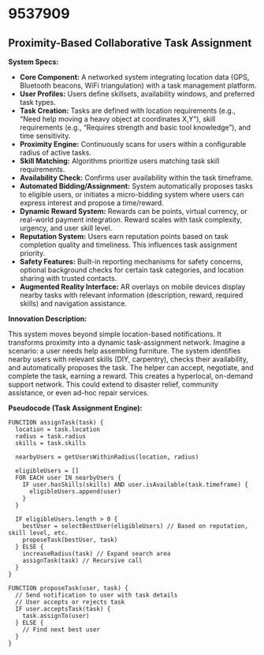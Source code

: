 # 9537909

## Proximity-Based Collaborative Task Assignment

**System Specs:**

*   **Core Component:** A networked system integrating location data (GPS, Bluetooth beacons, WiFi triangulation) with a task management platform.
*   **User Profiles:** Users define skillsets, availability windows, and preferred task types.
*   **Task Creation:** Tasks are defined with location requirements (e.g., “Need help moving a heavy object at coordinates X,Y”), skill requirements (e.g., “Requires strength and basic tool knowledge”), and time sensitivity.
*   **Proximity Engine:** Continuously scans for users within a configurable radius of active tasks.
*   **Skill Matching:** Algorithms prioritize users matching task skill requirements.
*   **Availability Check:** Confirms user availability within the task timeframe.
*   **Automated Bidding/Assignment:** System automatically proposes tasks to eligible users, or initiates a micro-bidding system where users can express interest and propose a time/reward.
*   **Dynamic Reward System:** Rewards can be points, virtual currency, or real-world payment integration. Reward scales with task complexity, urgency, and user skill level.
*   **Reputation System:**  Users earn reputation points based on task completion quality and timeliness. This influences task assignment priority.
*   **Safety Features:**  Built-in reporting mechanisms for safety concerns, optional background checks for certain task categories, and location sharing with trusted contacts.
*   **Augmented Reality Interface:**  AR overlays on mobile devices display nearby tasks with relevant information (description, reward, required skills) and navigation assistance.

**Innovation Description:**

This system moves beyond simple location-based notifications. It transforms proximity into a dynamic task-assignment network.  Imagine a scenario: a user needs help assembling furniture. The system identifies nearby users with relevant skills (DIY, carpentry), checks their availability, and automatically proposes the task.  The helper can accept, negotiate, and complete the task, earning a reward.  This creates a hyperlocal, on-demand support network. This could extend to disaster relief, community assistance, or even ad-hoc repair services.

**Pseudocode (Task Assignment Engine):**

```
FUNCTION assignTask(task) {
  location = task.location
  radius = task.radius
  skills = task.skills

  nearbyUsers = getUsersWithinRadius(location, radius)

  eligibleUsers = []
  FOR EACH user IN nearbyUsers {
    IF user.hasSkills(skills) AND user.isAvailable(task.timeframe) {
      eligibleUsers.append(user)
    }
  }

  IF eligibleUsers.length > 0 {
    bestUser = selectBestUser(eligibleUsers) // Based on reputation, skill level, etc.
    proposeTask(bestUser, task)
  } ELSE {
    increaseRadius(task) // Expand search area
    assignTask(task) // Recursive call
  }
}

FUNCTION proposeTask(user, task) {
  // Send notification to user with task details
  // User accepts or rejects task
  IF user.acceptsTask(task) {
    task.assignTo(user)
  } ELSE {
    // Find next best user
  }
}

```
